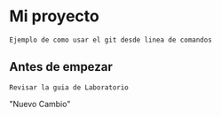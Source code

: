 # Mi proyecto

	Ejemplo de como usar el git desde linea de comandos

## Antes de empezar 

	Revisar la guia de Laboratorio
"Nuevo Cambio" 
